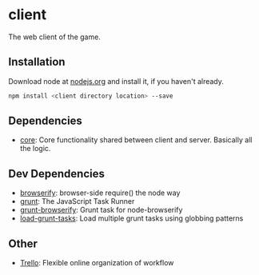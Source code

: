 # client 

The web client of the game.

## Installation

Download node at [nodejs.org](http://nodejs.org) and install it, if you haven't already.

```sh
npm install <client directory location> --save
```



## Dependencies

- [core](https://github.com/git+https:/): Core functionality shared between client and server. Basically all the logic.

## Dev Dependencies

- [browserify](https://github.com/substack/node-browserify): browser-side require() the node way
- [grunt](https://github.com/gruntjs/grunt): The JavaScript Task Runner
- [grunt-browserify](https://github.com/jmreidy/grunt-browserify): Grunt task for node-browserify
- [load-grunt-tasks](https://github.com/git+https:/): Load multiple grunt tasks using globbing patterns

## Other

- [Trello](https://trello.com/b/o7O6oTkx/achtungonline): Flexible online organization of workflow 
